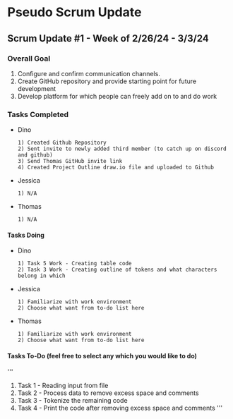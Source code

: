 # Pseudo Scrum Update

## Scrum Update #1 - Week of 2/26/24 - 3/3/24

### Overall Goal

1) Configure and confirm communication channels.
2) Create GitHub repository and provide starting point for future development
3) Develop platform for which people can freely add on to and do work

### Tasks Completed

* Dino

      1) Created Github Repository
      2) Sent invite to newly added third member (to catch up on discord and github)
      3) Send Thomas GitHub invite link
      4) Created Project Outline draw.io file and uploaded to Github

* Jessica 

      1) N/A

* Thomas

      1) N/A 

#### Tasks Doing

* Dino

      1) Task 5 Work - Creating table code
      2) Task 3 Work - Creating outline of tokens and what characters belong in which 

* Jessica

      1) Familiarize with work environment
      2) Choose what want from to-do list here

* Thomas

      1) Familiarize with work environment
      2) Choose what want from to-do list here 
  
#### Tasks To-Do (feel free to select any which you would like to do)

'''
1) Task 1 - Reading input from file
2) Task 2 - Process data to remove excess space and comments
3) Task 3 - Tokenize the remaining code
4) Task 4 - Print the code after removing excess space and comments
'''
